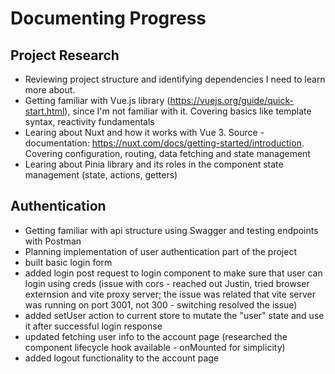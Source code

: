 # Documenting Progress

## Project Research
- Reviewing project structure and identifying dependencies I need to learn more about.
- Getting familiar with Vue.js library (https://vuejs.org/guide/quick-start.html), since I'm not familiar with it. Covering basics like template syntax, reactivity fundamentals
- Learing about Nuxt and how it works with Vue 3. Source - documentation: https://nuxt.com/docs/getting-started/introduction. Covering configuration, routing, data fetching and state management
- Learing about Pinia library and its roles in the component state management (state, actions, getters)

## Authentication
- Getting familiar with api structure using Swagger and testing endpoints with Postman
- Planning implementation of user authentication part of the project
- built basic login form
- added login post request to login component to make sure that user can login using creds (issue with cors - reached out Justin, tried browser externsion and vite proxy server; the issue was related that vite server was running on port 3001, not 300 - switching resolved the issue)
- added setUser action to current store to mutate the "user" state and use it after successful login response
- updated fetching user info to the account page (researched the component lifecycle hook available - onMounted for simplicity)
- added logout functionality to the account page
